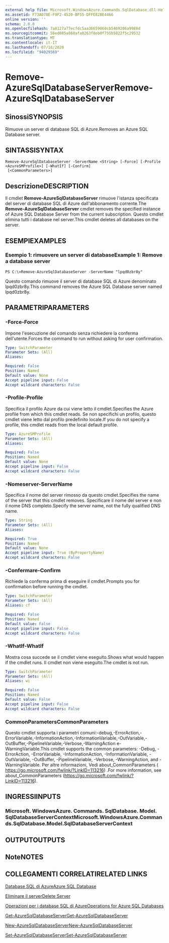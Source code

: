 ```yaml
---
external help file: Microsoft.WindowsAzure.Commands.SqlDatabase.dll-Help.xml
ms.assetid: F73A078E-F9F2-4520-BF55-DFFE82BE4466
online version: ''
schema: 2.0.0
ms.openlocfilehash: 7a8127a77ecfdc5aa36659060cb5469206a9988d
ms.sourcegitcommit: 56ed085a868afa8263f8eb0f755b5822f5c29532
ms.translationtype: MT
ms.contentlocale: it-IT
ms.lasthandoff: 07/18/2020
ms.locfileid: "94029569"
---
```

# <span data-ttu-id="fc972-101">Remove-AzureSqlDatabaseServer</span><span class="sxs-lookup"><span data-stu-id="fc972-101">Remove-AzureSqlDatabaseServer</span></span>

## <span data-ttu-id="fc972-102">Sinossi</span><span class="sxs-lookup"><span data-stu-id="fc972-102">SYNOPSIS</span></span>
<span data-ttu-id="fc972-103">Rimuove un server di database SQL di Azure.</span><span class="sxs-lookup"><span data-stu-id="fc972-103">Removes an Azure SQL Database server.</span></span>

## <span data-ttu-id="fc972-104">SINTASSI</span><span class="sxs-lookup"><span data-stu-id="fc972-104">SYNTAX</span></span>

```
Remove-AzureSqlDatabaseServer -ServerName <String> [-Force] [-Profile <AzureSMProfile>] [-WhatIf] [-Confirm]
 [<CommonParameters>]
```

## <span data-ttu-id="fc972-105">Descrizione</span><span class="sxs-lookup"><span data-stu-id="fc972-105">DESCRIPTION</span></span>
<span data-ttu-id="fc972-106">Il cmdlet **Remove-AzureSqlDatabaseServer** rimuove l'istanza specificata del server di database SQL di Azure dall'abbonamento corrente.</span><span class="sxs-lookup"><span data-stu-id="fc972-106">The **Remove-AzureSqlDatabaseServer** cmdlet removes the specified instance of Azure SQL Database Server from the current subscription.</span></span>
<span data-ttu-id="fc972-107">Questo cmdlet elimina tutti i database nel server.</span><span class="sxs-lookup"><span data-stu-id="fc972-107">This cmdlet deletes all databases on the server.</span></span>

## <span data-ttu-id="fc972-108">ESEMPI</span><span class="sxs-lookup"><span data-stu-id="fc972-108">EXAMPLES</span></span>

### <span data-ttu-id="fc972-109">Esempio 1: rimuovere un server di database</span><span class="sxs-lookup"><span data-stu-id="fc972-109">Example 1: Remove a database server</span></span>
```
PS C:\>Remove-AzureSqlDatabaseServer -ServerName "lpqd0zbr8y"
```

<span data-ttu-id="fc972-110">Questo comando rimuove il server di database SQL di Azure denominato lpqd0zbr8y.</span><span class="sxs-lookup"><span data-stu-id="fc972-110">This command removes the Azure SQL Database server named lpqd0zbr8y.</span></span>

## <span data-ttu-id="fc972-111">PARAMETRI</span><span class="sxs-lookup"><span data-stu-id="fc972-111">PARAMETERS</span></span>

### <span data-ttu-id="fc972-112">-Force</span><span class="sxs-lookup"><span data-stu-id="fc972-112">-Force</span></span>
<span data-ttu-id="fc972-113">Impone l'esecuzione del comando senza richiedere la conferma dell'utente.</span><span class="sxs-lookup"><span data-stu-id="fc972-113">Forces the command to run without asking for user confirmation.</span></span>

```yaml
Type: SwitchParameter
Parameter Sets: (All)
Aliases: 

Required: False
Position: Named
Default value: None
Accept pipeline input: False
Accept wildcard characters: False
```

### <span data-ttu-id="fc972-114">-Profile</span><span class="sxs-lookup"><span data-stu-id="fc972-114">-Profile</span></span>
<span data-ttu-id="fc972-115">Specifica il profilo Azure da cui viene letto il cmdlet.</span><span class="sxs-lookup"><span data-stu-id="fc972-115">Specifies the Azure profile from which this cmdlet reads.</span></span>
<span data-ttu-id="fc972-116">Se non specifichi un profilo, questo cmdlet viene letto dal profilo predefinito locale.</span><span class="sxs-lookup"><span data-stu-id="fc972-116">If you do not specify a profile, this cmdlet reads from the local default profile.</span></span>

```yaml
Type: AzureSMProfile
Parameter Sets: (All)
Aliases: 

Required: False
Position: Named
Default value: None
Accept pipeline input: False
Accept wildcard characters: False
```

### <span data-ttu-id="fc972-117">-Nomeserver</span><span class="sxs-lookup"><span data-stu-id="fc972-117">-ServerName</span></span>
<span data-ttu-id="fc972-118">Specifica il nome del server rimosso da questo cmdlet.</span><span class="sxs-lookup"><span data-stu-id="fc972-118">Specifies the name of the server that this cmdlet removes.</span></span>
<span data-ttu-id="fc972-119">Specificare il nome del server e non il nome DNS completo.</span><span class="sxs-lookup"><span data-stu-id="fc972-119">Specify the server name, not the fully qualified DNS name.</span></span>

```yaml
Type: String
Parameter Sets: (All)
Aliases: 

Required: True
Position: Named
Default value: None
Accept pipeline input: True (ByPropertyName)
Accept wildcard characters: False
```

### <span data-ttu-id="fc972-120">-Confermare</span><span class="sxs-lookup"><span data-stu-id="fc972-120">-Confirm</span></span>
<span data-ttu-id="fc972-121">Richiede la conferma prima di eseguire il cmdlet.</span><span class="sxs-lookup"><span data-stu-id="fc972-121">Prompts you for confirmation before running the cmdlet.</span></span>

```yaml
Type: SwitchParameter
Parameter Sets: (All)
Aliases: cf

Required: False
Position: Named
Default value: False
Accept pipeline input: False
Accept wildcard characters: False
```

### <span data-ttu-id="fc972-122">-WhatIf</span><span class="sxs-lookup"><span data-stu-id="fc972-122">-WhatIf</span></span>
<span data-ttu-id="fc972-123">Mostra cosa succede se il cmdlet viene eseguito.</span><span class="sxs-lookup"><span data-stu-id="fc972-123">Shows what would happen if the cmdlet runs.</span></span>
<span data-ttu-id="fc972-124">Il cmdlet non viene eseguito.</span><span class="sxs-lookup"><span data-stu-id="fc972-124">The cmdlet is not run.</span></span>

```yaml
Type: SwitchParameter
Parameter Sets: (All)
Aliases: wi

Required: False
Position: Named
Default value: False
Accept pipeline input: False
Accept wildcard characters: False
```

### <span data-ttu-id="fc972-125">CommonParameters</span><span class="sxs-lookup"><span data-stu-id="fc972-125">CommonParameters</span></span>
<span data-ttu-id="fc972-126">Questo cmdlet supporta i parametri comuni:-debug,-ErrorAction,-ErrorVariable,-InformationAction,-InformationVariable,-OutVariable,-OutBuffer,-PipelineVariable,-Verbose,-WarningAction e-WarningVariable.</span><span class="sxs-lookup"><span data-stu-id="fc972-126">This cmdlet supports the common parameters: -Debug, -ErrorAction, -ErrorVariable, -InformationAction, -InformationVariable, -OutVariable, -OutBuffer, -PipelineVariable, -Verbose, -WarningAction, and -WarningVariable.</span></span> <span data-ttu-id="fc972-127">Per altre informazioni, Vedi about_CommonParameters ( https://go.microsoft.com/fwlink/?LinkID=113216) .</span><span class="sxs-lookup"><span data-stu-id="fc972-127">For more information, see about_CommonParameters (https://go.microsoft.com/fwlink/?LinkID=113216).</span></span>

## <span data-ttu-id="fc972-128">INGRESSI</span><span class="sxs-lookup"><span data-stu-id="fc972-128">INPUTS</span></span>

### <span data-ttu-id="fc972-129">Microsoft. WindowsAzure. Commands. SqlDatabase. Model. SqlDatabaseServerContext</span><span class="sxs-lookup"><span data-stu-id="fc972-129">Microsoft.WindowsAzure.Commands.SqlDatabase.Model.SqlDatabaseServerContext</span></span>

## <span data-ttu-id="fc972-130">OUTPUT</span><span class="sxs-lookup"><span data-stu-id="fc972-130">OUTPUTS</span></span>

## <span data-ttu-id="fc972-131">Note</span><span class="sxs-lookup"><span data-stu-id="fc972-131">NOTES</span></span>

## <span data-ttu-id="fc972-132">COLLEGAMENTI CORRELATI</span><span class="sxs-lookup"><span data-stu-id="fc972-132">RELATED LINKS</span></span>

[<span data-ttu-id="fc972-133">Database SQL di Azure</span><span class="sxs-lookup"><span data-stu-id="fc972-133">Azure SQL Database</span></span>](https://azure.microsoft.com/en-us/services/sql-database/)

[<span data-ttu-id="fc972-134">Eliminare il server</span><span class="sxs-lookup"><span data-stu-id="fc972-134">Delete Server</span></span>](https://msdn.microsoft.com/en-us/library/azure/dn505695.aspx)

[<span data-ttu-id="fc972-135">Operazioni per i database SQL di Azure</span><span class="sxs-lookup"><span data-stu-id="fc972-135">Operations for Azure SQL Databases</span></span>](https://msdn.microsoft.com/en-us/library/azure/dn505719.aspx)

[<span data-ttu-id="fc972-136">Get-AzureSqlDatabaseServer</span><span class="sxs-lookup"><span data-stu-id="fc972-136">Get-AzureSqlDatabaseServer</span></span>](./Get-AzureSqlDatabaseServer.md)

[<span data-ttu-id="fc972-137">New-AzureSqlDatabaseServer</span><span class="sxs-lookup"><span data-stu-id="fc972-137">New-AzureSqlDatabaseServer</span></span>](./New-AzureSqlDatabaseServer.md)

[<span data-ttu-id="fc972-138">Set-AzureSqlDatabaseServer</span><span class="sxs-lookup"><span data-stu-id="fc972-138">Set-AzureSqlDatabaseServer</span></span>](./Set-AzureSqlDatabaseServer.md)


